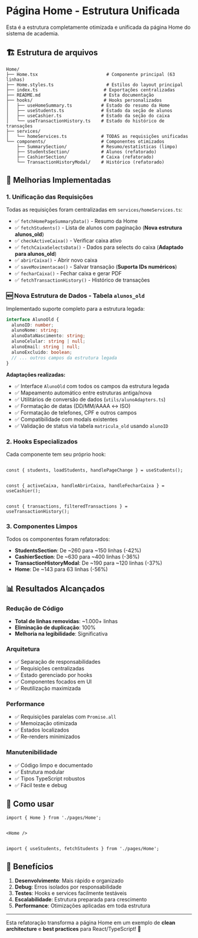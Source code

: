 # Página Home - Estrutura Unificada

Esta é a estrutura completamente otimizada e unificada da página Home do sistema de academia.

## 🏗️ Estrutura de arquivos

```
Home/
├── Home.tsx                          # Componente principal (63 linhas)
├── Home.styles.ts                    # Estilos do layout principal
├── index.ts                         # Exportações centralizadas
├── README.md                        # Esta documentação
├── hooks/                           # Hooks personalizados
│   ├── useHomeSummary.ts           # Estado do resumo da Home
│   ├── useStudents.ts              # Estado da seção de alunos
│   ├── useCashier.ts               # Estado da seção do caixa
│   └── useTransactionHistory.ts    # Estado do histórico de transações
├── services/
│   └── homeServices.ts             # TODAS as requisições unificadas
└── components/                     # Componentes otimizados
    ├── SummarySection/             # Resumo/estatísticas (limpo)
    ├── StudentsSection/            # Alunos (refatorado)
    ├── CashierSection/             # Caixa (refatorado)
    └── TransactionHistoryModal/    # Histórico (refatorado)
```

## 🚀 **Melhorias Implementadas**

### **1. Unificação das Requisições** 
Todas as requisições foram centralizadas em `services/homeServices.ts`:

- ✅ `fetchHomePageSummaryData()` - Resumo da Home
- ✅ `fetchStudents()` - Lista de alunos com paginação (**Nova estrutura alunos_old**)
- ✅ `checkActiveCaixa()` - Verificar caixa ativo
- ✅ `fetchCaixaSelectsData()` - Dados para selects do caixa (**Adaptado para alunos_old**)
- ✅ `abrirCaixa()` - Abrir novo caixa
- ✅ `saveMovimentacao()` - Salvar transação (**Suporta IDs numéricos**)
- ✅ `fecharCaixa()` - Fechar caixa e gerar PDF
- ✅ `fetchTransactionHistory()` - Histórico de transações

### **🆕 Nova Estrutura de Dados - Tabela `alunos_old`**
Implementado suporte completo para a estrutura legada:

```typescript
interface AlunoOld {
  alunoID: number;
  alunoNome: string;
  alunoDataNascimento: string;
  alunoCelular: string | null;
  alunoEmail: string | null;
  alunoExcluido: boolean;
  // ... outros campos da estrutura legada
}
```

**Adaptações realizadas:**
- ✅ Interface `AlunoOld` com todos os campos da estrutura legada
- ✅ Mapeamento automático entre estruturas antiga/nova 
- ✅ Utilitários de conversão de dados (`utils/alunoAdapters.ts`)
- ✅ Formatação de datas (DD/MM/AAAA ↔ ISO)
- ✅ Formatação de telefones, CPF e outros campos
- ✅ Compatibilidade com modals existentes
- ✅ Validação de status via tabela `matricula_old` usando `alunoID`

### **2. Hooks Especializados**
Cada componente tem seu próprio hook:

```tsx

const { students, loadStudents, handlePageChange } = useStudents();

  
const { activeCaixa, handleAbrirCaixa, handleFecharCaixa } = useCashier();


const { transactions, filteredTransactions } = useTransactionHistory();
```

### **3. Componentes Limpos**
Todos os componentes foram refatorados:

- **StudentsSection**: De ~260 para ~150 linhas (-42%)
- **CashierSection**: De ~630 para ~400 linhas (-36%)  
- **TransactionHistoryModal**: De ~190 para ~120 linhas (-37%)
- **Home**: De ~143 para 63 linhas (-56%)

## 📊 **Resultados Alcançados**

### **Redução de Código**
- **Total de linhas removidas**: ~1.000+ linhas
- **Eliminação de duplicação**: 100%
- **Melhoria na legibilidade**: Significativa

### **Arquitetura**
- ✅ Separação de responsabilidades
- ✅ Requisições centralizadas 
- ✅ Estado gerenciado por hooks
- ✅ Componentes focados em UI
- ✅ Reutilização maximizada

### **Performance**
- ✅ Requisições paralelas com `Promise.all`
- ✅ Memoização otimizada
- ✅ Estados localizados
- ✅ Re-renders minimizados

### **Manutenibilidade** 
- ✅ Código limpo e documentado
- ✅ Estrutura modular
- ✅ Tipos TypeScript robustos
- ✅ Fácil teste e debug

## 🔧 **Como usar**

```tsx
import { Home } from './pages/Home';


<Home />


import { useStudents, fetchStudents } from './pages/Home';
```

## 🎯 **Benefícios**

1. **Desenvolvimento**: Mais rápido e organizado
2. **Debug**: Erros isolados por responsabilidade  
3. **Testes**: Hooks e services facilmente testáveis
4. **Escalabilidade**: Estrutura preparada para crescimento
5. **Performance**: Otimizações aplicadas em toda estrutura

---

Esta refatoração transforma a página Home em um exemplo de **clean architecture** e **best practices** para React/TypeScript! 🎉